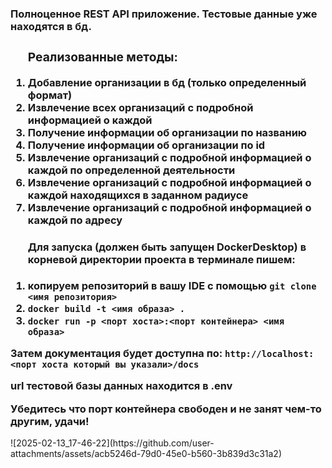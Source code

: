 <h3>Полноценное REST API приложение. Тестовые данные уже находятся в бд.
<ol><h3>Реализованные методы:</h3>
<li>Добавление организации в бд (только определенный формат)    </li>
<li>Извлечение всех организаций с подробной информацией о каждой</li>
<li>Получение информации об организации по названию</li>
<li>Получение информации об организации по id</li>
<li>Извлечение организаций с подробной информацией о каждой по определенной деятельности</li>
<li>Извлечение организаций с подробной информацией о каждой находящихся в заданном радиусе</li>
<li>Извлечение организаций с подробной информацией о каждой по адресу</li>
</ol>  
<ol><h4>Для запуска (должен быть запущен DockerDesktop) в корневой директории проекта в терминале пишем:</h4> <li>копируем репозиторий в вашу IDE с помощью <code>git clone <имя репозитория></code></li><li><code>docker build -t <имя образа> .</code></li>
<li><code>docker run -p <порт хоста>:<порт контейнера> <имя образа></code></li></ol>
<b>Затем документация будет доступна по: <code>http://localhost:<порт хоста который вы указали>/docs</code></b>
<p>url тестовой базы данных находится в .env </p>
<p>Убедитесь что порт контейнера свободен и не занят чем-то другим, удачи!</p></h3>![2025-02-13_17-46-22](https://github.com/user-attachments/assets/acb5246d-79d0-45e0-b560-3b839d3c31a2)
